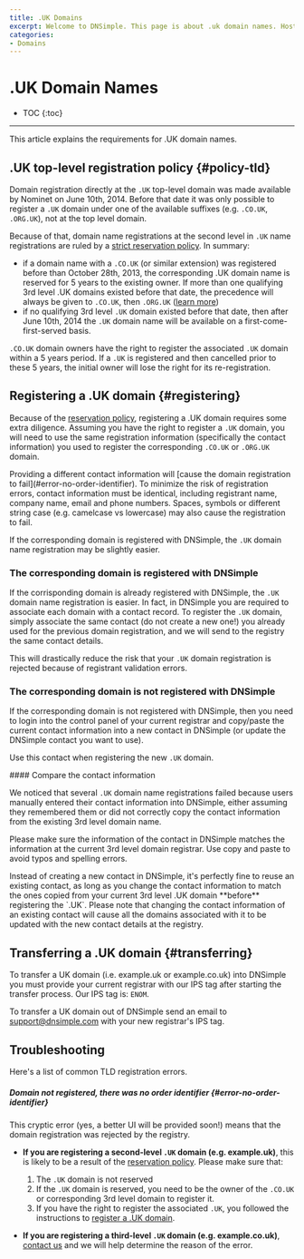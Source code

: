 ```yaml
---
title: .UK Domains
excerpt: Welcome to DNSimple. This page is about .uk domain names. Hosted DNS has never been this easy.
categories:
- Domains
---
```


# .UK Domain Names

* TOC
{:toc}

---

This article explains the requirements for .UK domain names.

## .UK top-level registration policy {#policy-tld}

Domain registration directly at the `.UK` top-level domain was made available by Nominet on June 10th, 2014. Before that date it was only possible to register a `.UK` domain under one of the available suffixes (e.g. `.CO.UK`, `.ORG.UK`), not at the top level domain.

Because of that, domain name registrations at the second level in `.UK` name registrations are ruled by a [strict reservation policy](http://registrars.nominet.org.uk/sites/default/files/sldr_rules_140507_final_0.pdf). In summary:

- if a domain name with a `.CO.UK` (or similar extension) was registered before than October 28th, 2013, the corresponding .UK domain name is reserved for 5 years to the existing owner. If more than one qualifying 3rd level .UK domains existed before that date, the precedence will always be given to `.CO.UK`, then `.ORG.UK` ([learn more](http://registrars.nominet.org.uk/sites/default/files/sldr_rules_140507_final_0.pdf))
- if no qualifying 3rd level `.UK` domain existed before that date, then after June 10th, 2014 the `.UK` domain name will be available on a first-come-first-served basis.

`.CO.UK` domain owners have the right to register the associated `.UK` domain within a 5 years period. If a `.UK` is registered and then cancelled prior to these 5 years, the initial owner will lose the right for its re-registration.

## Registering a .UK domain {#registering}

Because of the [reservation policy](#policy-tld), registering a .UK domain requires some extra diligence. Assuming you have the right to register a `.UK` domain, you will need to use the same registration information (specifically the contact information) you used to register the corresponding `.CO.UK` or `.ORG.UK` domain.

<warning>
Providing a different contact information will [cause the domain registration to fail](#error-no-order-identifier). To minimize the risk of registration errors, contact information must be identical, including registrant name, company name, email and phone numbers. Spaces, symbols or different string case (e.g. camelcase vs lowercase) may also cause the registration to fail.
</warning>

If the corresponding domain is registered with DNSimple, the `.UK` domain name registration may be slightly easier.

### The corresponding domain is registered with DNSimple

If the corrisponding domain is already registered with DNSimple, the `.UK` domain name registration is easier. In fact, in DNSimple you are required to associate each domain with a contact record. To register the `.UK` domain, simply associate the same contact (do not create a new one!) you already used for the previous domain registration, and we will send to the registry the same contact details.

This will drastically reduce the risk that your `.UK` domain registration is rejected because of registrant validation errors.

### The corresponding domain is not registered with DNSimple

If the corresponding domain is not registered with DNSimple, then you need to login into the control panel of your current registrar and copy/paste the current contact information into a new contact in DNSimple (or update the DNSimple contact you want to use).

Use this contact when registering the new `.UK` domain.

<note>
#### Compare the contact information

We noticed that several `.UK` domain name registrations failed because users manually entered their contact information into DNSimple, either assuming they remembered them or did not correctly copy the contact information from the existing 3rd level domain name.

Please make sure the information of the contact in DNSimple matches the information at the current 3rd level domain registrar. Use copy and paste to avoid typos and spelling errors.
</note>

<callout>
Instead of creating a new contact in DNSimple, it's perfectly fine to reuse an existing contact, as long as you change the contact information to match the ones copied from your current 3rd level .UK domain **before** registering the `.UK`. Please note that changing the contact information of an existing contact will cause all the domains associated with it to be updated with the new contact details at the registry.
</callout>

## Transferring a .UK domain {#transferring}

To transfer a UK domain (i.e. example.uk or example.co.uk) into DNSimple you must provide your current registrar with our IPS tag after starting the transfer process. Our IPS tag is: `ENOM`.

To transfer a UK domain out of DNSimple send an email to support@dnsimple.com with your new registrar's IPS tag.

## Troubleshooting

Here's a list of common TLD registration errors.

##### Domain not registered, there was no order identifier {#error-no-order-identifier}

This cryptic error (yes, a better UI will be provided soon!) means that the domain registration was rejected by the registry.

- **If you are registering a second-level `.UK` domain (e.g. example.uk)**, this is likely to be a result of the [reservation policy](#policy-tld). Please make sure that:
  1. The `.UK` domain is not reserved
  1. If the `.UK` domain is reserved, you need to be the owner of the `.CO.UK` or corresponding 3rd level domain to register it.
  1. If you have the right to register the associated `.UK`, you followed the instructions to [register a .UK domain](#registering).

- **If you are registering a third-level `.UK` domain (e.g. example.co.uk)**, [contact us](https://dnsimple.com/contact) and we will help determine the reason of the error.
